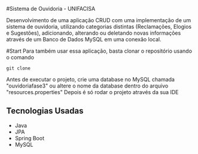 #Sistema de Ouvidoria - UNIFACISA

Desenvolvimento de uma aplicação CRUD com uma implementação de um sistema de ouvidoria, utilizando categorias distintas (Reclamações, Elogios e Sugestões), adicionando, alterando ou deletando novas informações através de um Banco de Dados MySQL em uma conexão local.

#Start
Para também usar essa aplicação, basta clonar o repositório usando o comando
```
git clone
```

Antes de executar o projeto, crie uma database no MySQL chamada "ouvidoriafase3" ou altere o nome da database dentro do arquivo "resources.properties"
Depois é só rodar o projeto através da sua IDE

## Tecnologias Usadas

- Java
- JPA
- Spring Boot
- MySQL